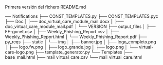 Primera versión del fichero README.md

── Notifications
    ├── CONST_TEMPLATES.py
    ├── CONST_TEMPLATES.pyc
    ├── Doc
    │   ├── doc_virtual_care_module_mail.docx
    │   ├── doc_virtual_care_module_mail.pdf
    │   └── VERSION
    ├── output_files
    │   ├── FF-gonet.csv
    │   ├── Weekly_Phishing_Report.csv
    │   ├── Weekly_Phishing_Report.html
    │   └── Weekly_Phishing_Report.pdf
    ├── py_reqs
    ├── static
    │   └── img
    │       ├── banner.jpg
    │       ├── logo_completo.png
    │       ├── logo.fw.png
    │       ├── logo_grande.jpg
    │       ├── logo.png
    │       └── virtual-care-logo.png
    ├── template_generator.py
    └── Templates
        ├── base_mail.html
        ├── mail_virtual_care.csv
        └── mail_virtual_care.html
